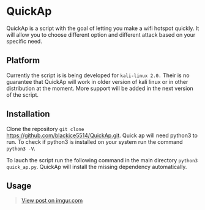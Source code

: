 # QuickAp

QuickAp is a script with the goal of letting you make a wifi hotspot quickly. It will allow you to choose different option and different
attack based on your specific need.

## Platform

Currently the script is is being developed for `kali-linux 2.0.` Their is no guarantee that QuickAp will work in older version of kali
linux or in other distribution at the moment. More support will be added in the next version of the script.

## Installation

Clone the repository `git clone` https://github.com/blackice5514/QuickAp.git. Quick ap will need python3 to run. To check if python3
is installed on your system run the command `python3 -V`.

To lauch the script run the following command in the main directory `python3 quick_ap.py`. QuickAp will install the missing dependency automatically.

## Usage

<blockquote class="imgur-embed-pub" lang="en" data-id="O78yooH"><a href="//imgur.com/O78yooH">View post on imgur.com</a></blockquote><script async src="//s.imgur.com/min/embed.js" charset="utf-8"></script>
